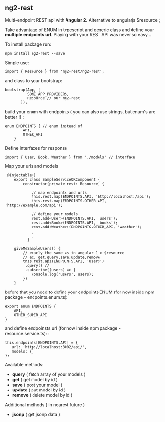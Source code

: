 ## ng2-rest ##

Multi-endpoint REST api with **Angular 2.** Alternative to angularjs $resource ;

Take advantage of ENUM in typescript and generic class and
define your **multiple endpoints url**. Playing with your REST
API was never so easy...



To install package run:

    npm install ng2-rest --save




Simple use:


    import { Resource } from 'ng2-rest/ng2-rest';
    
and class to your bootstrap:

    bootstrap(App, [
              SOME_APP_PROVIDERS, 
              Resource // our ng2-rest
           ]);

build your enum with endpoints ( you can also use strings, but enum's are better !) :
	
    enum ENDPOINTS { // enum instead of 
    	    API,
    	    OTHER_API
    	}


Define interfaces for response

    import { User, Book, Weather } from './models' // interface

Map your urls and models
   
     @Injectable()
        export class SampleServiceORComponent {
            constructor(private rest: Resource) {
            
	            // map endpoints and urls
	            this.rest.map(ENDPOINTS.API, 'http://localhost:/api');
				this.rest.map(ENDPOINTS.OTHER_API, 'http://example.com/api');
				
				// define your models
                rest.add<User>(ENDPOINTS.API, 'users'); 
                rest.add<Book>(ENDPOINTS.API, 'books'); 
                rest.add<Weather>(ENDPOINTS.OTHER_API, 'weather'); 
                
                }
              }
		
		giveMeSampleUsers() {
			// exacly the same as in angular 1.x $resource 
			// ex. get,query,save,update,remove
			this.rest.api(ENDPOINTS.API, 'users')
			 .query() // 
			 .subscribe((users) => {
	            console.log('users', users);
	        })
		}

before that you need to define your endpoints ENUM  (for now inside npm package - endpoints.enum.ts):

    export enum ENDPOINTS {
	    API,
	    OTHER_SUPER_API 
	}

and define endpoinsts url   (for now inside npm package - resource.service.ts): :

    this.endpoints[ENDPOINTS.API] = {
       url: 'http://localhost:3002/api/',
       models: {}
    };

Available methods:
- **query** ( fetch array of your models )
- **get** ( get model by id )
 - **save** ( post your model )
- **update** ( put model by id )
- **remove** ( delete model by id )
    
Additional methods ( in nearest future )
- **jsonp** ( get jsonp data )
    


